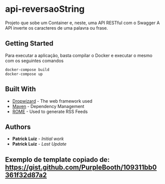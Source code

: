 # api-reversaoString

Projeto que sobe um Container e, neste, uma API RESTful com o Swagger
A API inverte os caracteres de uma palavra ou frase.

## Getting Started

Para executar a aplicação, basta compilar o Docker e executar o mesmo com os seguintes comandos

```
docker-compose build
docker-compose up
```

## Built With

* [Dropwizard](http://www.dropwizard.io/1.0.2/docs/) - The web framework used
* [Maven](https://maven.apache.org/) - Dependency Management
* [ROME](https://rometools.github.io/rome/) - Used to generate RSS Feeds

## Authors

* **Patrick Luiz** - *Initial work*
* **Patrick Luiz** - *Last Update*

## Exemplo de template copiado de: https://gist.github.com/PurpleBooth/109311bb0361f32d87a2